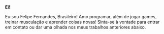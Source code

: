 **Ei!**



Eu sou Felipe Fernandes, Brasileiro!
Amo programar, além de jogar games, treinar musculação e aprender coisas novas!
Sinta-se à vontade para entrar em contato ou dar uma olhada nos meus trabalhos anteriores abaixo.